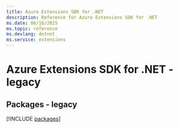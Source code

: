 ```yaml
---
title: Azure Extensions SDK for .NET
description: Reference for Azure Extensions SDK for .NET
ms.date: 06/16/2025
ms.topic: reference
ms.devlang: dotnet
ms.service: extensions
---
```

# Azure Extensions SDK for .NET - legacy
## Packages - legacy
[!INCLUDE [packages](extensions-index.md)]